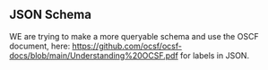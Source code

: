 JSON Schema
-----------

WE are trying to make a more queryable schema and use the
OSCF document, here: https://github.com/ocsf/ocsf-docs/blob/main/Understanding%20OCSF.pdf for labels in JSON.

